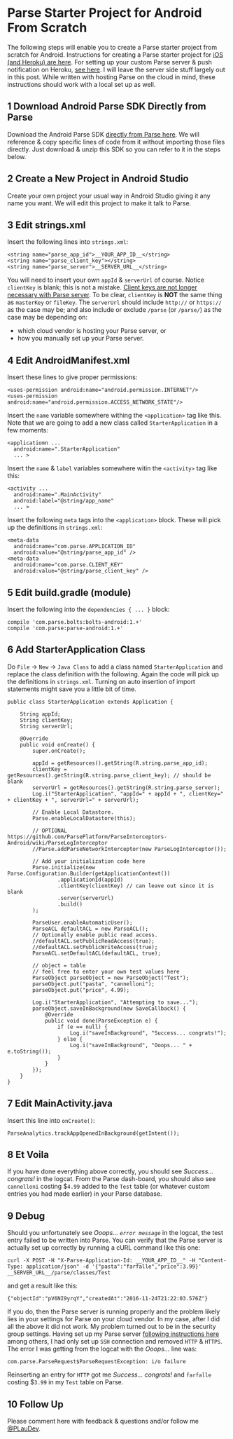 # Parse Starter Project for Android From Scratch

The following steps will enable you to create a Parse starter project from scratch for Android. Instructions for creating a Parse starter project for [iOS (and Heroku) are here](https://github.com/plaudev/ParseStarterProjectFromScratch). For setting up your custom Parse server & push notification on Heroku, [see here](https://github.com/plaudev/ParseHerokuPushNotification). I will leave the server side stuff largely out in this post. While written with hosting Parse on the cloud in mind, these instructions should work with a local set up as well.

## 1 Download Android Parse SDK Directly from Parse

Download the Android Parse SDK [directly from Parse here](https://parse.com/apps/quickstart#parse_data/mobile/android/native/existing). We will reference & copy specific lines of code from it without importing those files directly. Just download & unzip this SDK so you can refer to it in the steps below.

## 2 Create a New Project in Android Studio

Create your own project your usual way in Android Studio giving it any name you want. We will edit this project to make it talk to Parse.

## 3 Edit strings.xml

Insert the following lines into `strings.xml`:
```
<string name="parse_app_id">__YOUR_APP_ID__</string>
<string name="parse_client_key"></string>
<string name="parse_server">__SERVER_URL__</string>
```
You will need to insert your own `appId` & `serverUrl` of course. Notice `clientKey` is blank; this is not a mistake. [Client keys are not longer necessary with Parse server](https://github.com/ParsePlatform/parse-server). To be clear, `clientKey` is **NOT** the same thing as `masterKey` or `fileKey`. The `serverUrl` should include `http://` or `https://` as the case may be; and also include or exclude `/parse` (or `/parse/`) as the case may be depending on:

* which cloud vendor is hosting your Parse server, or
* how you manually set up your Parse server.

## 4 Edit AndroidManifest.xml

Insert these lines to give proper permissions:
```
<uses-permission android:name="android.permission.INTERNET"/>
<uses-permission android:name="android.permission.ACCESS_NETWORK_STATE"/>
```
Insert the `name` variable somewhere withing the `<application>` tag like this. Note that we are going to add a new class called `StarterApplication` in a few moments:
```
<applicatiomn ...
  android:name=".StarterApplication"
  ... >
```
Insert the `name` & `label` variables somewhere witin the `<activity>` tag like this:
```
<activity ...
  android:name=".MainActivity"
  android:label="@string/app_name"
  ... >
```
Insert the following `meta` tags into the `<application>` block. These will pick up the definitions in `strings.xml`:
```
<meta-data
  android:name="com.parse.APPLICATION_ID"
  android:value="@string/parse_app_id" />
<meta-data
  android:name="com.parse.CLIENT_KEY"
  android:value="@string/parse_client_key" />
```

## 5 Edit build.gradle (module)

Insert the following into the `dependencies { ... }` block:
```
compile 'com.parse.bolts:bolts-android:1.+'
compile 'com.parse:parse-android:1.+'
```

## 6 Add StarterApplication Class

Do `File` -> `New` -> `Java Class` to add a class named `StarterApplication` and replace the class definition with the following. Again the code will pick up the definitions in `strings.xml`. Turning on auto insertion of import statements might save you a little bit of time.
```
public class StarterApplication extends Application {

    String appId;
    String clientKey;
    String serverUrl;

    @Override
    public void onCreate() {
        super.onCreate();

        appId = getResources().getString(R.string.parse_app_id);
        clientKey = getResources().getString(R.string.parse_client_key); // should be blank
        serverUrl = getResources().getString(R.string.parse_server);
        Log.i("StarterApplication", "appId=" + appId + ", clientKey=" + clientKey + ", serverUrl=" + serverUrl);

        // Enable Local Datastore.
        Parse.enableLocalDatastore(this);

        // OPTIONAL https://github.com/ParsePlatform/ParseInterceptors-Android/wiki/ParseLogInterceptor
        //Parse.addParseNetworkInterceptor(new ParseLogInterceptor());

        // Add your initialization code here
        Parse.initialize(new Parse.Configuration.Builder(getApplicationContext())
                .applicationId(appId)
                .clientKey(clientKey) // can leave out since it is blank
                .server(serverUrl)
                .build()
        );

        ParseUser.enableAutomaticUser();
        ParseACL defaultACL = new ParseACL();
        // Optionally enable public read access.
        //defaultACL.setPublicReadAccess(true);
        //defaultACL.setPublicWriteAccess(true);
        ParseACL.setDefaultACL(defaultACL, true);

        // object = table 
        // feel free to enter your own test values here
        ParseObject parseObject = new ParseObject("Test");
        parseObject.put("pasta", "cannelloni");
        parseObject.put("price", 4.99);

        Log.i("StarterApplication", "Attempting to save...");
        parseObject.saveInBackground(new SaveCallback() {
            @Override
            public void done(ParseException e) {
                if (e == null) {
                    Log.i("saveInBackground", "Success... congrats!");
                } else {
                    Log.i("saveInBackground", "Ooops... " + e.toString());
                }
            }
        });
    }
}
```

## 7 Edit MainActivity.java

Insert this line into `onCreate()`:
```
ParseAnalytics.trackAppOpenedInBackground(getIntent());
```

## 8 Et Voila

If you have done everything above correctly, you should see *Success... congrats!* in the logcat. From the Parse dash-board, you should also see `cannelloni` costing $`4.99` added to the `Test` table (or whatever custom entries you had made earlier) in your Parse database.

## 9 Debug

Should you unfortunately see *Ooops... `error message`* in the logcat, the test entry failed to be written into Parse. You can verify that the Parse server is actually set up correctly by running a cURL command like this one:
```
curl -X POST -H "X-Parse-Application-Id: __YOUR_APP_ID__" -H "Content-Type: application/json" -d '{"pasta":"farfalle","price":3.99}' __SERVER_URL__/parse/classes/Test
```
and get a result like this:
```
{"objectId":"pV6NI9yrqY","createdAt":"2016-11-24T21:22:03.576Z"}
```
If you do, then the Parse server is running properly and the problem likely lies in your settings for Parse on your cloud vendor. In my case, after I did all the above it did not work. My problem turned out to be in the security group settings. Having set up my Parse server [following instructions here](https://docs.aws.amazon.com/AWSEC2/latest/UserGuide/AccessingInstancesLinux.html) among others, I had only set up `SSH` connection and removed `HTTP` & `HTTPS`. The error I was getting from the logcat with the *Ooops...* line was: 
```
com.parse.ParseRequest$ParseRequestException: i/o failure
```
Reinserting an entry for `HTTP` got me *Success... congrats!* and `farfalle` costing $`3.99` in my `Test` table on Parse.

## 10 Follow Up

Please comment here with feedback & questions and/or follow me [@PLauDev](https://twitter.com/plaudev).
